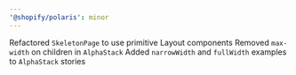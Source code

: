 ```yaml
---
'@shopify/polaris': minor
---
```


Refactored `SkeletonPage` to use primitive Layout components
Removed `max-width` on children in `AlphaStack`
Added `narrowWidth` and `fullWidth` examples to `AlphaStack` stories
